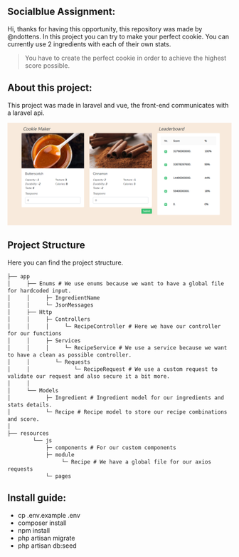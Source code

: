 ## Socialblue Assignment:
Hi, thanks for having this opportunity, this repository was made by @ndottens.
In this project you can try to make your perfect cookie. You can currently use 2 ingredients with each of their own stats.

> You have to create the perfect cookie in order to achieve the highest score possible.

## About this project:
This project was made in laravel and vue, the front-end communicates with a laravel api.

![background](cookie.png)

## Project Structure

Here you can find the project structure.


    
    ├── app
    │     ├── Enums # We use enums because we want to have a global file for hardcoded input.
    │     │     ├─ IngredientName
    │     │     └─ JsonMessages
    │     ├── Http
    │     │     ├─ Controllers 
    │     │     │     └─ RecipeController # Here we have our controller for our functions
    │     │     ├─ Services
    │     │     │     └─ RecipeService # We use a service because we want to have a clean as possible controller.
    │     │        └─ Requests 
    │     │              └─ RecipeRequest # We use a custom request to validate our request and also secure it a bit more.
    │     │ 
    │     └── Models 
    │           ├─ Ingredient # Ingredient model for our ingredients and stats details.
    │           └─ Recipe # Recipe model to store our recipe combinations and score.    
    │   
    ├── resources             
            └── js         
                ├─ components # For our custom components
                ├─ module 
                     └─ Recipe # We have a global file for our axios requests
                └─ pages 
   

## Install guide:

- cp .env.example .env
- composer install
- npm install
- php artisan migrate
- php artisan db:seed

